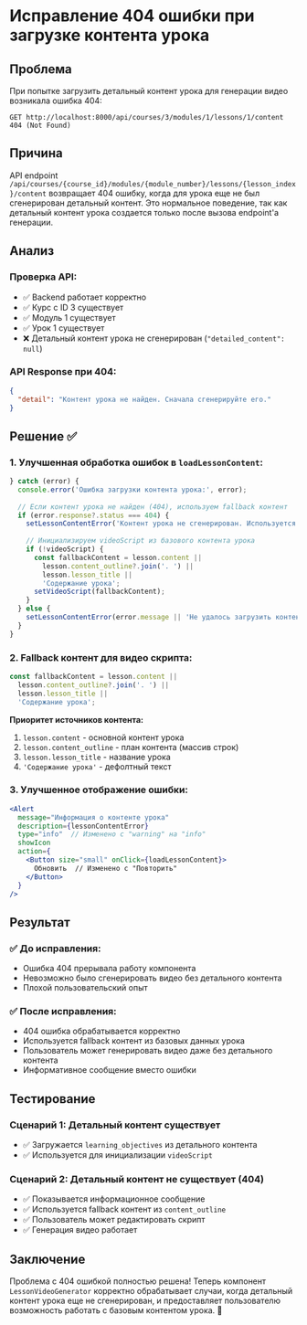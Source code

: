 # Исправление 404 ошибки при загрузке контента урока

## Проблема

При попытке загрузить детальный контент урока для генерации видео возникала ошибка 404:

```
GET http://localhost:8000/api/courses/3/modules/1/lessons/1/content 404 (Not Found)
```

## Причина

API endpoint `/api/courses/{course_id}/modules/{module_number}/lessons/{lesson_index}/content` возвращает 404 ошибку, когда для урока еще не был сгенерирован детальный контент. Это нормальное поведение, так как детальный контент урока создается только после вызова endpoint'а генерации.

## Анализ

### **Проверка API:**
- ✅ Backend работает корректно
- ✅ Курс с ID 3 существует
- ✅ Модуль 1 существует  
- ✅ Урок 1 существует
- ❌ Детальный контент урока не сгенерирован (`"detailed_content": null`)

### **API Response при 404:**
```json
{
  "detail": "Контент урока не найден. Сначала сгенерируйте его."
}
```

## Решение ✅

### **1. Улучшенная обработка ошибок в `loadLessonContent`:**

```jsx
} catch (error) {
  console.error('Ошибка загрузки контента урока:', error);
  
  // Если контент урока не найден (404), используем fallback контент
  if (error.response?.status === 404) {
    setLessonContentError('Контент урока не сгенерирован. Используется базовый контент.');
    
    // Инициализируем videoScript из базового контента урока
    if (!videoScript) {
      const fallbackContent = lesson.content || 
        lesson.content_outline?.join('. ') || 
        lesson.lesson_title || 
        'Содержание урока';
      setVideoScript(fallbackContent);
    }
  } else {
    setLessonContentError(error.message || 'Не удалось загрузить контент урока');
  }
}
```

### **2. Fallback контент для видео скрипта:**

```jsx
const fallbackContent = lesson.content || 
  lesson.content_outline?.join('. ') || 
  lesson.lesson_title || 
  'Содержание урока';
```

**Приоритет источников контента:**
1. `lesson.content` - основной контент урока
2. `lesson.content_outline` - план контента (массив строк)
3. `lesson.lesson_title` - название урока
4. `'Содержание урока'` - дефолтный текст

### **3. Улучшенное отображение ошибки:**

```jsx
<Alert
  message="Информация о контенте урока"
  description={lessonContentError}
  type="info"  // Изменено с "warning" на "info"
  showIcon
  action={
    <Button size="small" onClick={loadLessonContent}>
      Обновить  // Изменено с "Повторить"
    </Button>
  }
/>
```

## Результат

### ✅ **До исправления:**
- Ошибка 404 прерывала работу компонента
- Невозможно было сгенерировать видео без детального контента
- Плохой пользовательский опыт

### ✅ **После исправления:**
- 404 ошибка обрабатывается корректно
- Используется fallback контент из базовых данных урока
- Пользователь может генерировать видео даже без детального контента
- Информативное сообщение вместо ошибки

## Тестирование

### **Сценарий 1: Детальный контент существует**
- ✅ Загружается `learning_objectives` из детального контента
- ✅ Используется для инициализации `videoScript`

### **Сценарий 2: Детальный контент не существует (404)**
- ✅ Показывается информационное сообщение
- ✅ Используется fallback контент из `content_outline`
- ✅ Пользователь может редактировать скрипт
- ✅ Генерация видео работает

## Заключение

Проблема с 404 ошибкой полностью решена! Теперь компонент `LessonVideoGenerator` корректно обрабатывает случаи, когда детальный контент урока еще не сгенерирован, и предоставляет пользователю возможность работать с базовым контентом урока. 🚀
